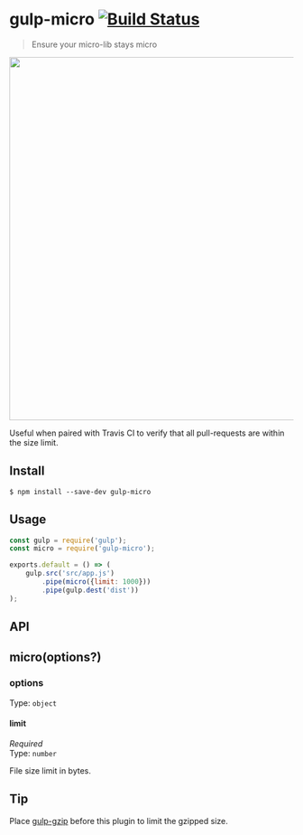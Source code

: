 # gulp-micro [![Build Status](https://travis-ci.org/sindresorhus/gulp-micro.svg?branch=master)](https://travis-ci.org/sindresorhus/gulp-micro)

> Ensure your micro-lib stays micro

<img src="screenshot.png" width="643">

Useful when paired with Travis CI to verify that all pull-requests are within the size limit.


## Install

```
$ npm install --save-dev gulp-micro
```


## Usage

```js
const gulp = require('gulp');
const micro = require('gulp-micro');

exports.default = () => (
	gulp.src('src/app.js')
		.pipe(micro({limit: 1000}))
		.pipe(gulp.dest('dist'))
);
```


## API

## micro(options?)

### options

Type: `object`

#### limit

*Required*<br>
Type: `number`

File size limit in bytes.


## Tip

Place [gulp-gzip](https://github.com/jstuckey/gulp-gzip) before this plugin to limit the gzipped size.
